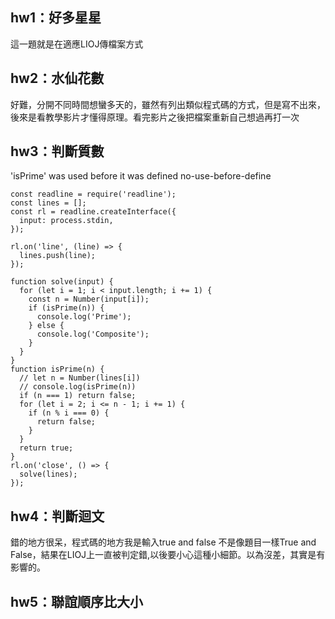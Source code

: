 ## hw1：好多星星
這一題就是在適應LIOJ傳檔案方式
## hw2：水仙花數
好難，分開不同時間想蠻多天的，雖然有列出類似程式碼的方式，但是寫不出來，後來是看教學影片才懂得原理。看完影片之後把檔案重新自己想過再打一次

## hw3：判斷質數
'isPrime' was used before it was defined       no-use-before-define
```
const readline = require('readline');
const lines = [];
const rl = readline.createInterface({
  input: process.stdin,
});

rl.on('line', (line) => {
  lines.push(line);
});

function solve(input) {
  for (let i = 1; i < input.length; i += 1) {
    const n = Number(input[i]);
    if (isPrime(n)) {
      console.log('Prime');
    } else {
      console.log('Composite');
    }
  }
}
function isPrime(n) {
  // let n = Number(lines[i])
  // console.log(isPrime(n))
  if (n === 1) return false;
  for (let i = 2; i <= n - 1; i += 1) {
    if (n % i === 0) {
      return false;
    }
  }
  return true;
}
rl.on('close', () => {
  solve(lines);
}); 
```
## hw4：判斷迴文
錯的地方很呆，程式碼的地方我是輸入true and false 不是像題目一樣True and False，結果在LIOJ上一直被判定錯,以後要小心這種小細節。以為沒差，其實是有影響的。
## hw5：聯誼順序比大小

